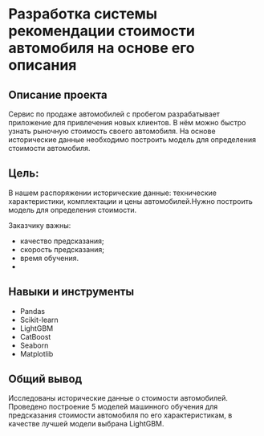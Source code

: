 # Разработка системы рекомендации стоимости автомобиля на основе его описания
## Описание проекта
Сервис по продаже автомобилей с пробегом разрабатывает приложение для привлечения новых клиентов. В нём можно быстро узнать рыночную стоимость своего автомобиля. На основе исторические данные необходимо построить модель для определения стоимости автомобиля.
## Цель:
В нашем распоряжении исторические данные: технические характеристики, комплектации и цены автомобилей.Нужно построить модель для определения стоимости.

Заказчику важны:

- качество предсказания;
- скорость предсказания;
- время обучения.
- 
## Навыки и инструменты
- Pandas
- Scikit-learn
- LightGBM
- CatBoost
- Seaborn
- Matplotlib
## Общий вывод
Исследованы исторические данные о стоимости автомобилей. Проведено построение 5 моделей машинного обучения для предсказания стоимости автомобиля по его характеристикам, в качестве лучшей модели выбрана LightGBM.
